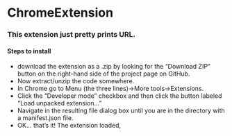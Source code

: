 # ChromeExtension

### This extension just pretty prints URL. 

#### Steps to install
- download the extension as a .zip by looking for the “Download ZIP” button on the right-hand side of the project page on GitHub. 
- Now extract/unzip the code somewhere. 
- In Chrome go to Menu (the three lines)->More tools->Extensions. 
- Click the “Developer mode” checkbox and then click the button labeled “Load unpacked extension…”
- Navigate in the resulting file dialog box until you are in the directory with a manifest.json file. 
- OK... that’s it! The extension loaded, 
